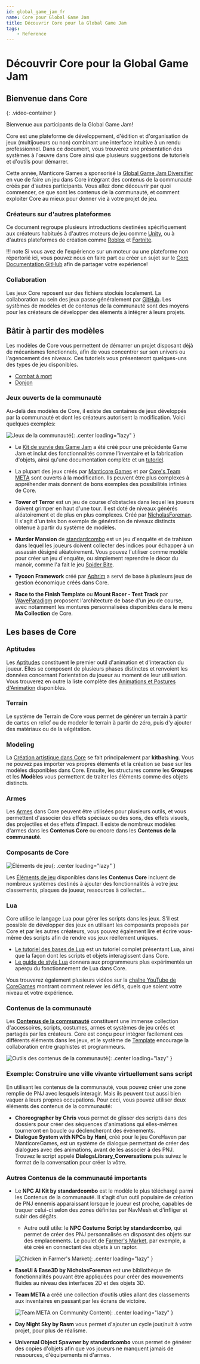 ```yaml
---
id: global_game_jam_fr
name: Core pour Global Game Jam
title: Découvrir Core pour la Global Game Jam
tags:
    - Reference
---
```


# Découvrir Core pour la Global Game Jam

## Bienvenue dans Core

<lite-youtube videoid="fL6HMs9frgw" playlabel="GGJ Online (2021) Keynote and Theme Reveal Video"></lite-youtube>
{: .video-container }

Bienvenue aux participants de la Global Game Jam!

Core est une plateforme de développement, d'édition et d'organisation de jeux (multijoueurs ou non) combinant une interface intuitive à un rendu professionnel. Dans ce document, vous trouverez une présentation des systèmes à l'œuvre dans Core ainsi que plusieurs suggestions de tutoriels et d'outils pour démarrer.

Cette année, Manticore Games a sponsorisé la [Global Game Jam Diversifier](https://globalgamejam.org/news/ggj-online-diversifiers) en vue de faire un jeu dans Core intégrant des contenus de la communauté créés par d'autres participants. Vous allez donc découvrir par quoi commencer, ce que sont les contenus de la communauté, et comment exploiter Core au mieux pour donner vie à votre projet de jeu.

### Créateurs sur d'autres plateformes

Ce document regroupe plusieurs introductions destinées spécifiquement aux créateurs habitués à d'autres moteurs de jeu comme [Unity](unity.md), ou à d'autres plateformes de création comme [Roblox](roblox.md) et [Fortnite](fortnite_creative.md).

!!! note
    Si vous avez de l'expérience sur un moteur ou une plateforme non répertorié ici, vous pouvez nous en faire part ou créer un sujet sur le [Core Documentation GitHub](https://github.com/ManticoreGamesInc/platform-documentation) afin de partager votre expérience!

### Collaboration

Les jeux Core reposent sur des fichiers stockés localement. La collaboration au sein des jeux passe généralement par [GitHub](github.md). Les systèmes de modèles et de contenus de la communauté sont des moyens pour les créateurs de développer des éléments à intégrer à leurs projets.

## Bâtir à partir des modèles

Les modèles de Core vous permettent de démarrer un projet disposant déjà de mécanismes fonctionnels, afin de vous concentrer sur son univers ou l'agencement des niveaux. Ces tutoriels vous présenteront quelques-uns des types de jeu disponibles.

- [Combat à mort](my_first_multiplayer_game.fr.md)
- [Donjon](first_game_rpg.fr.md)

### Jeux ouverts de la communauté

Au-delà des modèles de Core, il existe des centaines de jeux développés par la communauté et dont les créateurs autorisent la modification. Voici quelques exemples:

![Jeux de la communauté](../img/GGJ/GGJ_CommunityGames.png){: .center loading="lazy" }

- Le [Kit de survie des Game Jam](survival_kit.md) a été créé pour une précédente Game Jam et inclut des fonctionnalités comme l'inventaire et la fabrication d'objets, ainsi qu'une documentation complète et un [tutoriel](survival_tutorial.md).

- La plupart des jeux créés par [Manticore Games](https://www.coregames.com/user/37edf67a267b45bd8b93be513218b428) et par [Core's Team META](https://www.coregames.com/user/901b7628983c4c8db4282f24afeda57a) sont ouverts à la modification. Ils peuvent être plus complexes à appréhender mais donnent de bons exemples des possibilités infinies de Core.

- **Tower of Terror** est un jeu de course d'obstacles dans lequel les joueurs doivent grimper en haut d'une tour. Il est doté de niveaux générés aléatoirement et de plus en plus complexes. Créé par [NicholasForeman](https://medium.com/core-games/climbing-the-tower-90f9429f73e5). Il s'agit d'un très bon exemple de génération de niveaux distincts obtenue à partir du système de modèles.

- **Murder Mansion** de [standardcombo](https://www.coregames.com/user/b4c6e32137e54571814b5e8f27aa2fcd) est un jeu d'enquête et de trahison dans lequel les joueurs doivent collecter des indices pour échapper à un assassin désigné aléatoirement. Vous pouvez l'utiliser comme modèle pour créer un jeu d'enquête, ou simplement reprendre le décor du manoir, comme l'a fait le jeu [Spider Bite](https://www.coregames.com/games/bb231b/spider-bite).

- **Tycoon Framework** créé par [Aphrim](https://medium.com/core-games/a-rising-star-4db15f8709f4) a servi de base à plusieurs jeux de gestion économique créés dans Core.

- **Race to the Finish Template** ou **Mount Racer - Test Track** par [WaveParadigm](https://medium.com/core-games/know-when-to-roll-em-6a71a0d3be1b) proposent l'architecture de base d'un jeu de course, avec notamment les montures personnalisées disponibles dans le menu **Ma Collection** de Core.

## Les bases de Core

### Aptitudes

Les [Aptitudes](abilities.md) constituent le premier outil d'animation et d'interaction du joueur. Elles se composent de plusieurs phases distinctes et renvoient les données concernant l'orientation du joueur au moment de leur utilisation. Vous trouverez en outre la liste complète des [Animations et Postures d'Animation](../api/animations.md) disponibles.

### Terrain

Le système de Terrain de Core vous permet de générer un terrain à partir de cartes en relief ou de modeler le terrain à partir de zéro, puis d'y ajouter des matériaux ou de la végétation.

### Modeling

La [Création artistique dans Core](art_reference.md) se fait principalement par **kitbashing**. Vous ne pouvez pas importer vos propres éléments et la création se base sur les modèles disponibles dans Core. Ensuite, les structures comme les **Groupes** et les **Modèles** vous permettent de traiter les éléments comme des objets distincts.

### Armes

Les [Armes](weapons.md) dans Core peuvent être utilisées pour plusieurs outils, et vous permettent d'associer des effets spéciaux ou des sons, des effets visuels, des projectiles et des effets d'impact. Il existe de nombreux modèles d'armes dans les **Contenus Core** ou encore dans les **Contenus de la communauté**.

### Composants de Core

![Éléments de jeu](../img/GGJ/GGJ_GameComponents.png){: .center loading="lazy" }

Les [Éléments de jeu](../api/components.md) disponibles dans les **Contenus Core** incluent de nombreux systèmes destinés à ajouter des fonctionnalités à votre jeu: classements, plaques de joueur, ressources à collecter...

### Lua

Core utilise le langage Lua pour gérer les scripts dans les jeux. S'il est possible de développer des jeux en utilisant les composants proposés par Core et par les autres créateurs, vous pouvez également lire et écrire vous-même des scripts afin de rendre vos jeux réellement uniques.

- [Le tutoriel des bases de Lua](lua_basics_lightbulb.md) est un tutoriel complet présentant Lua, ainsi que la façon dont les scripts et objets interagissent dans Core.
- [Le guide de style Lua](lua_style_guide.md) donnera aux programmeurs plus expérimentés un aperçu du fonctionnement de Lua dans Core.

Vous trouverez également plusieurs vidéos sur la [chaîne YouTube de CoreGames](https://www.youtube.com/channel/UCBPqo7cK1bktfRfMGAAqnbQ) montrant comment relever les défis, quels que soient votre niveau et votre expérience.

### Contenus de la communauté

Les [**Contenus de la communauté**](../getting_started/community_content.fr.md) constituent une immense collection d'accessoires, scripts, costumes, armes et systèmes de jeu créés et partagés par les créateurs. Core est conçu pour intégrer facilement ces différents éléments dans les jeux, et le système de [Template](template_reference.md) encourage la collaboration entre graphistes et programmeurs.

![Outils des contenus de la communauté](../img/GGJ/GGJ_CommunityContentInstruments.png){: .center loading="lazy" }

### Exemple: Construire une ville vivante virtuellement sans script

En utilisant les contenus de la communauté, vous pouvez créer une zone remplie de PNJ avec lesquels interagir. Mais ils peuvent tout aussi bien vaquer à leurs propres occupations. Pour ceci, vous pouvez utiliser deux éléments des contenus de la communauté:

- **Choreographer by Chris** vous permet de glisser des scripts dans des dossiers pour créer des séquences d'animations qui elles-mêmes tourneront en boucle ou déclencheront des événements.
- **Dialogue System with NPCs by Hani**, créé pour le jeu CoreHaven par ManticoreGames, est un système de dialogue permettant de créer des dialogues avec des animations, avant de les associer à des PNJ. Trouvez le script appelé **DialogsLibrary_Conversations** puis suivez le format de la conversation pour créer la vôtre.

### Autres Contenus de la communauté importants

- Le **NPC AI Kit by standardcombo** est le modèle le plus téléchargé parmi les Contenus de la communauté. Il s'agit d'un outil populaire de création de PNJ ennemis apparaissant lorsque le joueur est proche, capables de traquer celui-ci selon des zones définites par NavMesh et d'infliger et subir des dégâts.
    - Autre outil utile: le **NPC Costume Script by standardcombo**, qui permet de créer des PNJ personnalisés en disposant des objets sur des emplacements. Le poulet de [Farmer's Market](https://www.coregames.com/games/67442e/farmers-market), par exemple, a été créé en connectant des objets à un raptor.

    ![Chicken in Farmer's Market](../img/GGJ/GGJ_FarmersMarketChicken.png){: .center loading="lazy" }

- **EaseUI & Ease3D by NicholasForeman** est une bibliothèque de fonctionnalités pouvant être appliquées pour créer des mouvements fluides au niveau des interfaces 2D et des objets 3D.
- **Team META** a créé une collection d'outils utiles allant des classements aux inventaires en passant par les écrans de victoire.

    ![Team META on Community Content](../img/GGJ/GGJ_METACC.png){: .center loading="lazy" }

- **Day Night Sky by Rasm** vous permet d'ajouter un cycle jour/nuit à votre projet, pour plus de réalisme.

- **Universal Object Spawner by standardcombo** vous permet de générer des copies d'objets afin que vos joueurs ne manquent jamais de ressources, d'équipements ni d'armes.
